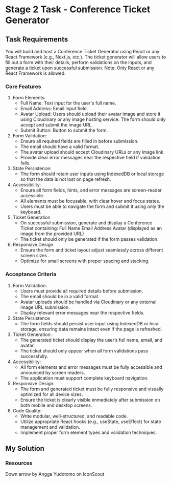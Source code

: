 # Stage 2 Task - Conference Ticket Generator

## Task Requirements
You will build and host a Conference Ticket Generator using React or any React Framework (e.g., Next.js, etc.). The ticket generator will allow users to fill out a form with their details, perform validations on the inputs, and generate a ticket upon successful submission.
Note: Only React or any React Framework is allowed.

### Core Features
1. Form Elements:
    * Full Name: Text input for the user's full name.
    * Email Address: Email input field.
    * Avatar Upload: Users should upload their avatar image and store it using Cloudinary or any image hosting service. The form should only accept and submit the image URL.
    * Submit Button: Button to submit the form.
2. Form Validation:
    * Ensure all required fields are filled in before submission.
    * The email should have a valid format.
    * The avatar upload should accept Cloudinary URLs or any image link.
    * Provide clear error messages near the respective field if validation fails.
3. State Persistence:
    * The form should retain user inputs using IndexedDB or local storage so that the data is not lost on page refresh.
4. Accessibility:
    * Ensure all form fields, hints, and error messages are screen-reader accessible.
    * All elements must be focusable, with clear hover and focus states.
    * Users must be able to navigate the form and submit it using only the keyboard.
5. Ticket Generation
    * On successful submission, generate and display a Conference Ticket containing:
        Full Name
        Email Address
        Avatar (displayed as an image from the provided URL)
    * The ticket should only be generated if the form passes validation.
6. Responsive Design
    * Ensure the form and ticket layout adjust seamlessly across different screen sizes .
    * Optimize for small screens with proper spacing and stacking.

### Acceptance Criteria
1. Form Validation:
    * Users must provide all required details before submission.
    * The email should be in a valid format.
    * Avatar uploads should be handled via Cloudinary or any external image URL submission.
    * Display relevant error messages near the respective fields.
2. State Persistence
    * The form fields should persist user input using IndexedDB or local storage, ensuring data remains intact even if the page is refreshed.
3. Ticket Generation:
    * The generated ticket should display the user’s full name, email, and avatar.
    * The ticket should only appear when all form validations pass successfully.
4. Accessibility:
    * All form elements and error messages must be fully accessible and announced by screen readers.
    * The application must support complete keyboard navigation.
5. Responsive Design:
    * The form and generated ticket must be fully responsive and visually optimized for all device sizes.
    * Ensure the ticket is clearly visible immediately after submission on both mobile and desktop screens.
6. Code Quality:
    * Write modular, well-structured, and readable code.
    * Utilize appropriate React hooks (e.g., useState, useEffect) for state management and validation.
    * Implement proper form element types and validation techniques.

## My Solution


### Resources
Down arrow by Angga Yudotomo on IconScout


